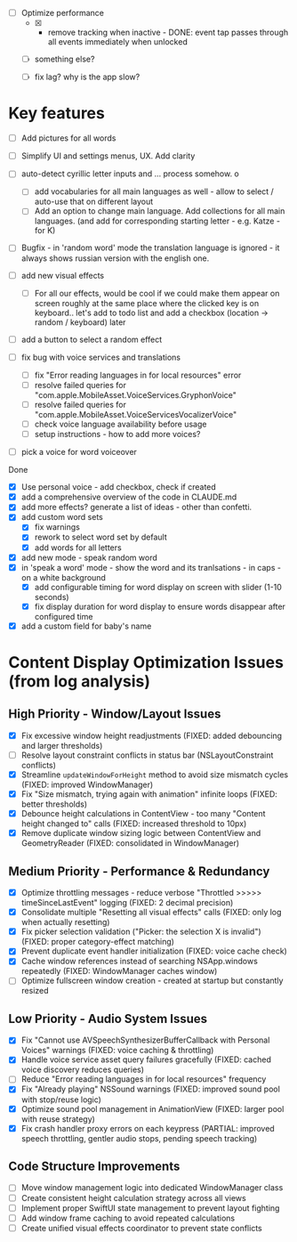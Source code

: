 - [ ] Optimize performance 
  - [x] - remove tracking when inactive - DONE: event tap passes through all events immediately when unlocked
  - [ ] something else?
  - [ ] fix lag? why is the app slow? 


# Key features
- [ ] Add pictures for all words
- [ ] Simplify UI and settings menus, UX. Add clarity



- [ ] auto-detect cyrillic letter inputs and ... process somehow. o
  - [ ] add vocabularies for all main languages as well - allow to select / auto-use that on different layout
  - [ ] Add an option to change main language. Add collections for all main languages.  (and add for corresponding starting letter - e.g. Katze - for K)

- [ ] Bugfix - in 'random word' mode the translation language is ignored - it always shows russian version with the english one. 

- [ ] add new visual effects
  - [ ] For all our effects, would be cool if we could make them appear on screen roughly at the same place where the clicked key is on keyboard..  let's add to todo list and add a checkbox (location -> random / keyboard) later

- [ ] add a button to select a random effect

- [ ] fix bug with voice services and translations
  - [ ] fix "Error reading languages in for local resources" error
  - [ ] resolve failed queries for "com.apple.MobileAsset.VoiceServices.GryphonVoice"
  - [ ] resolve failed queries for "com.apple.MobileAsset.VoiceServicesVocalizerVoice"
  - [ ] check voice language availability before usage
  - [ ] setup instructions - how to add more voices? 
- [ ] pick a voice for word voiceover

Done
- [x] Use personal voice - add checkbox, check if created
- [x] add a comprehensive overview of the code in CLAUDE.md
- [x] add more effects? generate a list of ideas - other than confetti.
- [x] add custom word sets
  - [x] fix warnings
  - [x] rework to select word set by default
  - [x] add words for all letters
- [x] add new mode - speak random word
- [x] in 'speak a word' mode - show the word and its tranlsations - in caps - on a white background
  - [x] add configurable timing for word display on screen with slider (1-10 seconds)
  - [x] fix display duration for word display to ensure words disappear after configured time
- [x] add a custom field for baby's name

# Content Display Optimization Issues (from log analysis)

## High Priority - Window/Layout Issues
- [x] Fix excessive window height readjustments (FIXED: added debouncing and larger thresholds)
- [ ] Resolve layout constraint conflicts in status bar (NSLayoutConstraint conflicts)
- [x] Streamline `updateWindowForHeight` method to avoid size mismatch cycles (FIXED: improved WindowManager)
- [x] Fix "Size mismatch, trying again with animation" infinite loops (FIXED: better thresholds)
- [x] Debounce height calculations in ContentView - too many "Content height changed to" calls (FIXED: increased threshold to 10px)
- [x] Remove duplicate window sizing logic between ContentView and GeometryReader (FIXED: consolidated in WindowManager)

## Medium Priority - Performance & Redundancy
- [x] Optimize throttling messages - reduce verbose "Throttled >>>>> timeSinceLastEvent" logging (FIXED: 2 decimal precision)
- [x] Consolidate multiple "Resetting all visual effects" calls (FIXED: only log when actually resetting)
- [x] Fix picker selection validation ("Picker: the selection X is invalid") (FIXED: proper category-effect matching)
- [x] Prevent duplicate event handler initialization (FIXED: voice cache check)
- [x] Cache window references instead of searching NSApp.windows repeatedly (FIXED: WindowManager caches window)
- [ ] Optimize fullscreen window creation - created at startup but constantly resized

## Low Priority - Audio System Issues
- [x] Fix "Cannot use AVSpeechSynthesizerBufferCallback with Personal Voices" warnings (FIXED: voice caching & throttling)
- [x] Handle voice service asset query failures gracefully (FIXED: cached voice discovery reduces queries)
- [ ] Reduce "Error reading languages in for local resources" frequency  
- [x] Fix "Already playing" NSSound warnings (FIXED: improved sound pool with stop/reuse logic)
- [x] Optimize sound pool management in AnimationView (FIXED: larger pool with reuse strategy)
- [x] Fix crash handler proxy errors on each keypress (PARTIAL: improved speech throttling, gentler audio stops, pending speech tracking)

## Code Structure Improvements
- [ ] Move window management logic into dedicated WindowManager class
- [ ] Create consistent height calculation strategy across all views
- [ ] Implement proper SwiftUI state management to prevent layout fighting
- [ ] Add window frame caching to avoid repeated calculations
- [ ] Create unified visual effects coordinator to prevent state conflicts